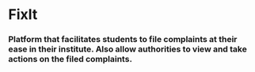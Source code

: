 # FixIt
### Platform that facilitates students to file complaints at their ease in their institute. Also allow authorities to view and take actions on the filed complaints.
